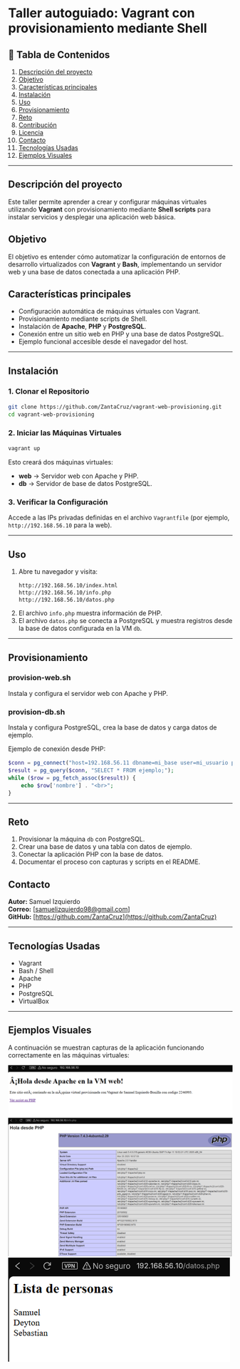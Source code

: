 # Taller autoguiado: Vagrant con provisionamiento mediante Shell

## 📖 Tabla de Contenidos
1. [Descripción del proyecto](#descripción-del-proyecto)
2. [Objetivo](#objetivo)
3. [Características principales](#características-principales)
4. [Instalación](#instalación)
5. [Uso](#uso)
6. [Provisionamiento](#provisionamiento)
7. [Reto](#reto)
8. [Contribución](#contribución)
9. [Licencia](#licencia)
10. [Contacto](#contacto)
11. [Tecnologías Usadas](#tecnologías-usadas)
12. [Ejemplos Visuales](#ejemplos-visuales)

---

## Descripción del proyecto
Este taller permite aprender a crear y configurar máquinas virtuales utilizando **Vagrant** con provisionamiento mediante **Shell scripts** para instalar servicios y desplegar una aplicación web básica.

## Objetivo
El objetivo es entender cómo automatizar la configuración de entornos de desarrollo virtualizados con **Vagrant** y **Bash**, implementando un servidor web y una base de datos conectada a una aplicación PHP.

## Características principales
- Configuración automática de máquinas virtuales con Vagrant.
- Provisionamiento mediante scripts de Shell.
- Instalación de **Apache**, **PHP** y **PostgreSQL**.
- Conexión entre un sitio web en PHP y una base de datos PostgreSQL.
- Ejemplo funcional accesible desde el navegador del host.

---

## Instalación

### 1. Clonar el Repositorio
```bash
git clone https://github.com/ZantaCruz/vagrant-web-provisioning.git
cd vagrant-web-provisioning
```

### 2. Iniciar las Máquinas Virtuales
```bash
vagrant up
```

Esto creará dos máquinas virtuales:

- **web** → Servidor web con Apache y PHP.
- **db** → Servidor de base de datos PostgreSQL.

### 3. Verificar la Configuración
Accede a las IPs privadas definidas en el archivo `Vagrantfile` (por ejemplo, `http://192.168.56.10` para la web).

---

## Uso

1. Abre tu navegador y visita:
   ```
   http://192.168.56.10/index.html
   http://192.168.56.10/info.php
   http://192.168.56.10/datos.php
   ```
2. El archivo `info.php` muestra información de PHP.
3. El archivo `datos.php` se conecta a PostgreSQL y muestra registros desde la base de datos configurada en la VM `db`.

---

## Provisionamiento

### provision-web.sh
Instala y configura el servidor web con Apache y PHP.

### provision-db.sh
Instala y configura PostgreSQL, crea la base de datos y carga datos de ejemplo.

Ejemplo de conexión desde PHP:
```php
$conn = pg_connect("host=192.168.56.11 dbname=mi_base user=mi_usuario password=mi_contraseña");
$result = pg_query($conn, "SELECT * FROM ejemplo;");
while ($row = pg_fetch_assoc($result)) {
    echo $row['nombre'] . "<br>";
}
```

---

## Reto
1. Provisionar la máquina `db` con PostgreSQL.
2. Crear una base de datos y una tabla con datos de ejemplo.
3. Conectar la aplicación PHP con la base de datos.
4. Documentar el proceso con capturas y scripts en el README.


## Contacto
**Autor:** Samuel Izquierdo  
**Correo:** [samuelizquierdo98@gmail.com]  
**GitHub:** [https://github.com/ZantaCruz](https://github.com/ZantaCruz)

---

## Tecnologías Usadas
- Vagrant
- Bash / Shell
- Apache
- PHP
- PostgreSQL
- VirtualBox

---

## Ejemplos Visuales
A continuación se muestran capturas de la aplicación funcionando correctamente en las máquinas virtuales:

![Página principal](docs/image-2.png)
![Información PHP](docs/image-1.png)
![Datos desde la base de datos](docs/image.png)

